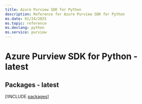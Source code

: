 ```yaml
---
title: Azure Purview SDK for Python
description: Reference for Azure Purview SDK for Python
ms.date: 01/24/2025
ms.topic: reference
ms.devlang: python
ms.service: purview
---
```

# Azure Purview SDK for Python - latest
## Packages - latest
[!INCLUDE [packages](purview-index.md)]